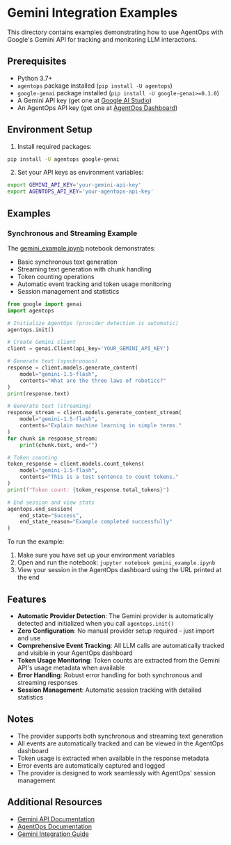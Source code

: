 # Gemini Integration Examples

This directory contains examples demonstrating how to use AgentOps with Google's Gemini API for tracking and monitoring LLM interactions.

## Prerequisites

- Python 3.7+
- `agentops` package installed (`pip install -U agentops`)
- `google-genai` package installed (`pip install -U google-genai>=0.1.0`)
- A Gemini API key (get one at [Google AI Studio](https://ai.google.dev/tutorials/setup))
- An AgentOps API key (get one at [AgentOps Dashboard](https://app.agentops.ai/settings/projects))

## Environment Setup

1. Install required packages:
```bash
pip install -U agentops google-genai
```

2. Set your API keys as environment variables:
```bash
export GEMINI_API_KEY='your-gemini-api-key'
export AGENTOPS_API_KEY='your-agentops-api-key'
```

## Examples

### Synchronous and Streaming Example

The [gemini_example.ipynb](./gemini_example.ipynb) notebook demonstrates:
- Basic synchronous text generation
- Streaming text generation with chunk handling
- Token counting operations
- Automatic event tracking and token usage monitoring
- Session management and statistics

```python
from google import genai
import agentops

# Initialize AgentOps (provider detection is automatic)
agentops.init()

# Create Gemini client
client = genai.Client(api_key='YOUR_GEMINI_API_KEY')

# Generate text (synchronous)
response = client.models.generate_content(
    model="gemini-1.5-flash",
    contents="What are the three laws of robotics?"
)
print(response.text)

# Generate text (streaming)
response_stream = client.models.generate_content_stream(
    model="gemini-1.5-flash",
    contents="Explain machine learning in simple terms."
)
for chunk in response_stream:
    print(chunk.text, end="")

# Token counting
token_response = client.models.count_tokens(
    model="gemini-1.5-flash",
    contents="This is a test sentence to count tokens."
)
print(f"Token count: {token_response.total_tokens}")

# End session and view stats
agentops.end_session(
    end_state="Success",
    end_state_reason="Example completed successfully"
)
```

To run the example:
1. Make sure you have set up your environment variables
2. Open and run the notebook: `jupyter notebook gemini_example.ipynb`
3. View your session in the AgentOps dashboard using the URL printed at the end

## Features

- **Automatic Provider Detection**: The Gemini provider is automatically detected and initialized when you call `agentops.init()`
- **Zero Configuration**: No manual provider setup required - just import and use
- **Comprehensive Event Tracking**: All LLM calls are automatically tracked and visible in your AgentOps dashboard
- **Token Usage Monitoring**: Token counts are extracted from the Gemini API's usage metadata when available
- **Error Handling**: Robust error handling for both synchronous and streaming responses
- **Session Management**: Automatic session tracking with detailed statistics

## Notes

- The provider supports both synchronous and streaming text generation
- All events are automatically tracked and can be viewed in the AgentOps dashboard
- Token usage is extracted when available in the response metadata
- Error events are automatically captured and logged
- The provider is designed to work seamlessly with AgentOps' session management

## Additional Resources

- [Gemini API Documentation](https://ai.google.dev/docs)
- [AgentOps Documentation](https://docs.agentops.ai)
- [Gemini Integration Guide](https://docs.agentops.ai/v1/integrations/gemini)
